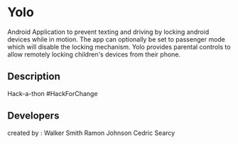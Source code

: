Yolo
==================
Android Application to prevent texting and driving by locking android devices while in motion. The app can optionally be set to passenger mode which will disable the locking mechanism. Yolo provides parental controls to allow remotely locking children's devices from their phone.

## Description

Hack-a-thon #HackForChange

## Developers

 created by :  Walker Smith
               Ramon Johnson
               Cedric Searcy

